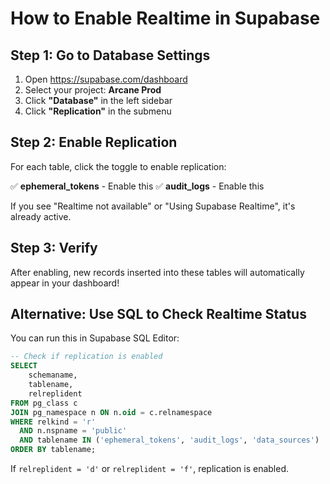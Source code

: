 # How to Enable Realtime in Supabase

## Step 1: Go to Database Settings
1. Open https://supabase.com/dashboard
2. Select your project: **Arcane Prod**
3. Click **"Database"** in the left sidebar
4. Click **"Replication"** in the submenu

## Step 2: Enable Replication
For each table, click the toggle to enable replication:

✅ **ephemeral_tokens** - Enable this
✅ **audit_logs** - Enable this

If you see "Realtime not available" or "Using Supabase Realtime", it's already active.

## Step 3: Verify
After enabling, new records inserted into these tables will automatically appear in your dashboard!

## Alternative: Use SQL to Check Realtime Status

You can run this in Supabase SQL Editor:

```sql
-- Check if replication is enabled
SELECT 
    schemaname,
    tablename,
    relreplident
FROM pg_class c
JOIN pg_namespace n ON n.oid = c.relnamespace
WHERE relkind = 'r' 
  AND n.nspname = 'public'
  AND tablename IN ('ephemeral_tokens', 'audit_logs', 'data_sources')
ORDER BY tablename;
```

If `relreplident = 'd'` or `relreplident = 'f'`, replication is enabled.

